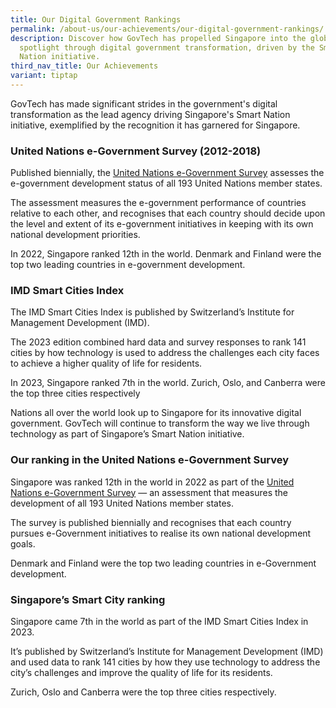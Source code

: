 ```yaml
---
title: Our Digital Government Rankings
permalink: /about-us/our-achievements/our-digital-government-rankings/
description: Discover how GovTech has propelled Singapore into the global
  spotlight through digital government transformation, driven by the Smart
  Nation initiative.
third_nav_title: Our Achievements
variant: tiptap
---
```

<p>GovTech has made significant strides in the government's digital transformation
as the lead agency driving Singapore's Smart Nation initiative, exemplified
by the recognition it has garnered for Singapore.</p>
<h3>United Nations e-Government Survey (2012-2018)</h3>
<p>Published biennially, the <a href="https://publicadministration.un.org/egovkb/en-us/Reports/UN-E-Government-Survey-2022" rel="noopener noreferrer nofollow" target="_blank">United Nations e-Government Survey</a> assesses
the e-government development status of all 193 United Nations member states.</p>
<p>The assessment measures the e-government performance of countries relative
to each other, and recognises that each country should decide upon the
level and extent of its e-government initiatives in keeping with its own
national development priorities.</p>
<p>In 2022, Singapore ranked 12th in the world. Denmark and Finland were
the top two leading countries in e-government development.</p>
<h3>IMD Smart Cities Index</h3>
<p>The IMD Smart Cities Index is published by Switzerland’s Institute for
Management Development (IMD).</p>
<p>The 2023 edition combined hard data and survey responses to rank 141 cities
by how technology is used to address the challenges each city faces to
achieve a higher quality of life for residents.</p>
<p>In 2023, Singapore ranked 7th in the world. Zurich, Oslo, and Canberra
were the top three cities respectively</p>
<p></p>
<p></p>
<p></p>
<p></p>
<p></p>
<p></p>
<p></p>
<p>Nations all over the world look up to Singapore for its innovative digital
government. GovTech will continue to transform the way we live through
technology as part of Singapore’s Smart Nation initiative.</p>
<h3>Our ranking in the United Nations e-Government Survey</h3>
<p>Singapore was ranked 12th in the world in 2022 as part of the <a href="https://publicadministration.un.org/egovkb/en-us/Reports/UN-E-Government-Survey-2022" rel="noopener noreferrer nofollow" target="_blank">United Nations e-Government Survey</a> —
an assessment that measures the development of all 193 United Nations member
states.</p>
<p>The survey is published biennially and recognises that each country pursues
e-Government initiatives to realise its own national development goals.</p>
<p>Denmark and Finland were the top two leading countries in e-Government
development.</p>
<h3>Singapore’s Smart City ranking</h3>
<p>Singapore came 7th in the world as part of the IMD Smart Cities Index
in 2023.</p>
<p>It’s published by Switzerland’s Institute for Management Development (IMD)
and used data to rank 141 cities by how they use technology to address
the city’s challenges and improve the quality of life for its residents.</p>
<p>Zurich, Oslo and Canberra were the top three cities respectively.</p>